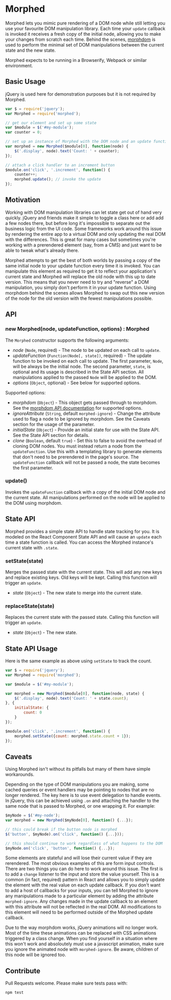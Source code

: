 # Morphed

Morphed lets you mimic pure rendering of a DOM node while still letting you use your favourite DOM manipulation library. Each time your `update` callback is invoked it receives a fresh copy of the initial node, allowing you to make your changes from scratch each time. Behind the scenes, [morphdom](https://github.com/patrick-steele-idem/morphdom) is used to perform the minimal set of DOM manipulations between the current state and the new state.

Morphed expects to be running in a Browserify, Webpack or similar environment.

## Basic Usage

jQuery is used here for demonstration purposes but it is not required by Morphed.
```javascript
var $ = require('jquery');
var Morphed = require('morphed');

// get our element and set up some state
var $module = $('#my-module');
var counter = 0;

// set up an instance of Morphed with the DOM node and an update function
var morphed = new Morphed($module[0], function(node) {
    $('.display', node).text('Count: ' + counter);
});

// attach a click handler to an increment button
$module.on('click', '.increment', function() {
    counter++;
    morphed.update(); // invoke the update
});
```

## Motivation

Working with DOM manipulation libraries can let state get out of hand very quickly. jQuery and friends make it simple to toggle a class here or add add a few nodes there, but before long it's impossible to separate out the business logic from the UI code. Some frameworks work around this issue by rendering the entire app to a virtual DOM and only updating the real DOM with the differences. This is great for many cases but sometimes you're working with a prerendered element (say, from a CMS) and just want to be able to tweak what's already there.

Morphed attempts to get the best of both worlds by passing a copy of the same initial node to your update function every time it is invoked. You can manipulate this element as required to get it to reflect your application's current state and Morphed will replace the old node with this up to date version. This means that you never need to try and "reverse" a DOM manipulation, you simply don't perform it in your update function. Using morphdom behind the scenes allows Morphed to swap out this new version of the node for the old version with the fewest manipulations possible.

## API

### new Morphed(node, updateFunction, options) : Morphed

The `Morphed` constructor supports the following arguments:

- _node_ (`Node`, required) - The node to be updated on each call to `update`.
- _updateFunction_ (`Function(Node[, state])`, required) - The update function to be invoked on each call to update. The first parameter, `Node`, will be always be the initial node. The second parameter, `state`, is optional and its usage is described in the State API section. All manipulations applied to the passed `Node` will be applied to the DOM.
- _options_ (`Object`, optional) - See below for supported options.

Supported options:

- _morphdom_ (`Object`) - This object gets passed through to morphdom. See the [morphdom API documentation](https://github.com/patrick-steele-idem/morphdom#api) for supported options.
- _ignoreAttribute_ (`String`, default `morphed-ignore`) - Change the attribute used to flag a node to be ignored by morphdom. See the Caveats section for the usage of the parameter.
- _initialState_ (`Object`) - Provide an initial state for use with the State API. See the State API section for details.
- _clone_ (`Boolean`, default `true`) - Set this to false to avoid the overhead of cloning DOM nodes. You must instead return a node from the `updateFunction`. Use this with a templating library to generate elements that don't need to be prerendered in the page's source. The `updateFunction` callback will not be passed a node, the state becomes the first parameter.

### update()

Invokes the `updateFunction` callback with a copy of the initial DOM node and the current state. All manipulations performed on the node will be applied to the DOM using morphdom.

## State API

Morphed provides a simple state API to handle state tracking for you. It is modeled on the React Component State API and will cause an `update` each time a state function is called. You can access the Morphed instance's current state with `.state`.

### setState(state)

Merges the passed state with the current state. This will add any new keys and replace existing keys. Old keys will be kept. Calling this function will trigger an `update`.

- _state_ (`Object`) - The new state to merge into the current state.

### replaceState(state)

Replaces the current state with the passed state. Calling this function will trigger an `update`.

- _state_ (`Object`) - The new state.

## State API Usage

Here is the same example as above using `setState` to track the count.

```javascript
var $ = require('jquery');
var Morphed = require('morphed');

var $module = $('#my-module');

var morphed = new Morphed($module[0], function(node, state) {
    $('.display', node).text('Count: ' + state.count);
}, {
    initialState: {
        count: 0
    }
});

$module.on('click', '.increment', function() {
    morphed.setState({count: morphed.state.count + 1});
});
```

## Caveats

Using Morphed isn't without its pitfalls but many of them have simple workarounds.

Depending on the type of DOM manipulations you are making, some cached queries or event handlers may be pointing to nodes that are no longer rendered. The key here is to use event delegation to handle events. In jQuery, this can be achieved using `.on` and attaching the handler to the same node that is passed to Morphed, or one wrapping it. For example:

```javascript
$myNode = $('#my-node');
var morphed = new Morphed($myNode[0], function() {...});

// this could break if the button node is morphed
$('button', $myNode).on('click', function() {...}));

// this should continue to work regardless of what happens to the DOM
$myNode.on('click', 'button', function() {...});
```

Some elements are stateful and will lose their current value if they are rerendered. The most obvious examples of this are form input controls. There are two things you can do here to work around this issue. The first is to add a `change` listener to the input and store the value yourself. This is a common (in fact, required) pattern in React and allows you to simply update the element with the real value on each update callback. If you don't want to add a host of callbacks for your inputs, you can tell Morphed to ignore any manipulations made to a particular element by adding the attribute `morphed-ignore`. Any changes made in the update callback to an element with this attribute will not be reflected in the real DOM. All modifications to this element will need to be performed outside of the Morphed update callback.

Due to the way morphdom works, jQuery animations will no longer work. Most of the time these animations can be replaced with CSS animations triggered by a class change. When you find yourself in a situation where this won't work and absoloutely must use a javascript animation, make sure you ignore the animated node with `morphed-ignore`. Be aware, children of this node will be ignored too.

## Contribute

Pull Requests welcome. Please make sure tests pass with:

    npm test
